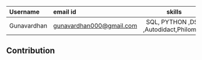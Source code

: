 | Username | email id | skills |
| :----- | :-------- | :----------------: |
| Gunavardhan | gunavardhan000@gmail.com | SQL, PYTHON ,DSA ,Autodidact,Philomath |
## Contribution